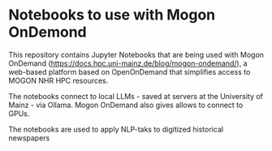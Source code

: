 # Notebooks to use with Mogon OnDemond

This repository contains Jupyter Notebooks that are being used with Mogon OnDemand (https://docs.hpc.uni-mainz.de/blog/mogon-ondemand/), a web-based platform based on OpenOnDemand that simplifies access to MOGON NHR HPC resources.

The notebooks connect to local LLMs - saved at servers at the University of Mainz - via Ollama. Mogon OnDemand also gives allows to connect to GPUs.

The notebooks are used to apply NLP-taks to digitized historical newspapers

